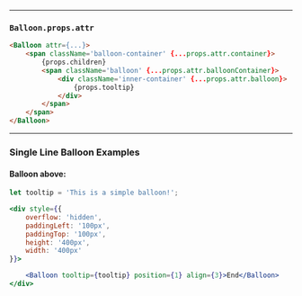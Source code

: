 
______________________________________________________________________________

### `Balloon.props.attr`

```html
<Balloon attr={...}>
    <span className='balloon-container' {...props.attr.container}>
        {props.children}
        <span className='balloon' {...props.attr.balloonContainer}>
            <div className='inner-container' {...props.attr.balloon}>
                {props.tooltip}
            </div>
        </span>
    </span>
</Balloon>
```

______________________________________________________________________________

### Single Line Balloon Examples

#### Balloon above:

```jsx
let tooltip = 'This is a simple balloon!';

<div style={{
    overflow: 'hidden',
    paddingLeft: '100px',
    paddingTop: '100px',
    height: '400px',
    width: '400px'
}}>

    <Balloon tooltip={tooltip} position={1} align={3}>End</Balloon>
</div>
```
